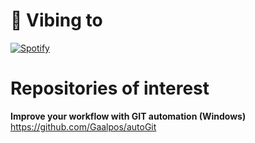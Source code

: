 # 🎵 Vibing to
  [![Spotify](https://novatorem-o0bz0najk-gaalpos.vercel.app/api/spotify)](https://open.spotify.com/user/gabripazos13/api?rainbow=true)

# Repositories of interest

**Improve your workflow with GIT automation (Windows)** https://github.com/Gaalpos/autoGit






